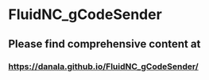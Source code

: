 # FluidNC_gCodeSender
## Please find comprehensive content at
### https://danala.github.io/FluidNC_gCodeSender/
